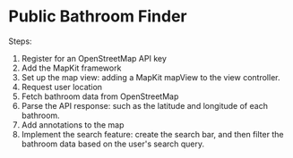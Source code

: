 # Public Bathroom Finder

Steps:
1. Register for an OpenStreetMap API key
2. Add the MapKit framework
3. Set up the map view: adding a MapKit mapView to the view controller. 
4. Request user location
5. Fetch bathroom data from OpenStreetMap
6. Parse the API response: such as the latitude and longitude of each bathroom.
7. Add annotations to the map
8. Implement the search feature: create the search bar, and then filter the bathroom data based on the user's search query.
